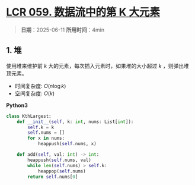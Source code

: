 # [LCR 059. 数据流中的第 K 大元素](https://leetcode.cn/problems/jBjn9C/description/)

> **日期**：2025-06-11
> **所用时间**：4min

## 1. 堆

使用堆来维护前 $k$ 大的元素，每次插入元素时，如果堆的大小超过 $k$ ，则弹出堆顶元素。

- 时间复杂度: $O(n \log k)$
- 空间复杂度: $O(k)$

**Python3**

```python
class KthLargest:
    def __init__(self, k: int, nums: List[int]):
        self.k = k
        self.nums = []
        for x in nums:
            heappush(self.nums, x)

    def add(self, val: int) -> int:
        heappush(self.nums, val)
        while len(self.nums) > self.k:
            heappop(self.nums)
        return self.nums[0]
```